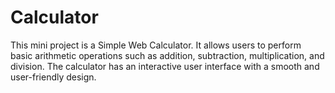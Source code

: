 # Calculator
This mini project is a Simple Web Calculator. It allows users to perform basic arithmetic operations such as addition, subtraction, multiplication, and division. The calculator has an interactive user interface with a smooth and user-friendly design.
